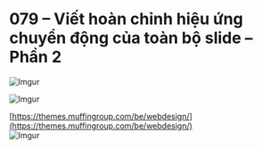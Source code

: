 # 079 – Viết hoàn chỉnh hiệu ứng chuyển động của toàn bộ slide – Phần 2

![Imgur](https://i.imgur.com/VYEgIMe.png)  

![Imgur](https://i.imgur.com/1Javeh8.png)  

[https://themes.muffingroup.com/be/webdesign/](https://themes.muffingroup.com/be/webdesign/)  	
![Imgur](https://i.imgur.com/JuLWKC3.png)  